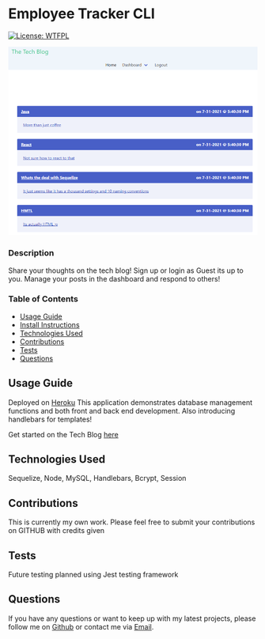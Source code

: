 # Employee Tracker CLI

[![License: WTFPL](https://img.shields.io/badge/License-WTFPL-brightgreen.svg)](http://www.wtfpl.net/about/)

![Employee Tracker CLI](./assets/finalScreen.PNG)

### Description

Share your thoughts on the tech blog! Sign up or login as Guest its up to you. Manage your posts in the dashboard and respond to others!

### Table of Contents

- [Usage Guide](#Usage-Guide)
- [Install Instructions](#Installation)
- [Technologies Used](#Technologies-Used)
- [Contributions](#Contributions)
- [Tests](#Tests)
- [Questions](#Questions)

## Usage Guide

Deployed on [Heroku](https://brasstech.herokuapp.com/) This application demonstrates database management functions and both front and back end development. Also introducing handlebars for templates!

Get started on the Tech Blog [here](https://brasstech.herokuapp.com/)

## Technologies Used

Sequelize, Node, MySQL, Handlebars, Bcrypt, Session

## Contributions

This is currently my own work. Please feel free to submit your contributions on GITHUB with credits given

## Tests

Future testing planned using Jest testing framework

## Questions

If you have any questions or want to keep up with my latest projects, please follow me on [Github](http://www.github.com/operationBrass) or contact me via [Email](mr.brn.lewis@outlook.com).
